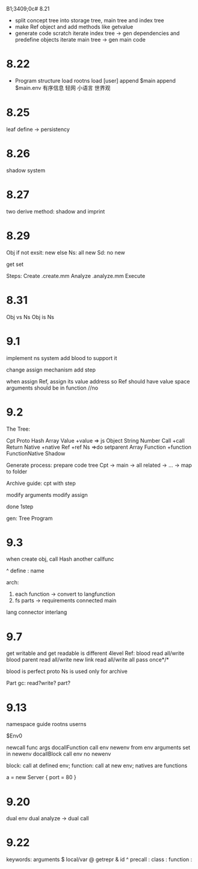 B1;3409;0c# 8.21 
* split concept tree into storage tree, main tree and index tree
* make Ref object and add methods like getvalue
* generate code scratch
 iterate index tree -> gen dependencies and predefine objects
 iterate main tree -> gen main code

# 8.22
* Program structure
 load rootns
 load [user]
 append $main
 append $main.env
有序信息
轻网
小语言
世界观

# 8.25
leaf define -> persistency

# 8.26
shadow system

# 8.27
two derive method: shadow and imprint

# 8.29
Obj
if not exsit: new
else
 Ns: all new
 Sd: no new


get
set

Steps:
Create .create.mm
Analyze .analyze.mm
Execute

# 8.31
Obj vs Ns
Obj is Ns

# 9.1
implement ns system
add blood to support it

change assign mechanism
add step

when assign Ref, assign its value address
so Ref should have value space
arguments should be in function //no

# 9.2
The Tree:

Cpt
 Proto
 Hash
 Array
 Value +value => js Object
  String
  Number
  Call +call
  Return
 Native +native
 Ref +ref
 Ns =>do setparent
  Array
  Function +function
   FunctionNative
 Shadow

Generate process:
 prepare code tree Cpt -> main -> all related -> ... -> map to folder

Archive guide:
 cpt with step


modify arguments
modify assign

done 1step

gen:
Tree
Program 

# 9.3
when create obj, call
Hash
another callfunc

^ define
: name


arch: 
1. each function -> convert to langfunction
2. fs parts 
-> 
requirements
connected
main

lang
connector
interlang

# 9.7
get writable and get readable is different
4level
Ref:
blood read all/write blood
parent read all/write new
link read all/write all pass once*/*

blood is perfect proto
Ns is used only for archive

Part
gc: read?write? part?

# 9.13
namespace guide
rootns
 userns

 $Env0 

newcall func args
docallFunction call env
 newenv from env
 arguments set in newenv
docallBlock call env 
 no newenv

block: call at defined env;
function: call at new env;
natives are functions

a = new Server {
 port = 80
}


# 9.20
dual env
dual analyze
-> dual call

# 9.22
keywords:
arguments $
local/var @
getrepr &
id ^
precall :
class :
function :
